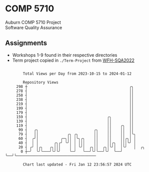 # COMP 5710
Auburn COMP 5710 Project  
Software Quality Assurance

## Assignments
- Workshops 1-9 found in their respective directories
- Term project copied in `./Term-Project` from [WFH-SQA2022](https://github.com/wumphlett/WFH-SQA2022-AUBURN)

```

        Total Views per Day from 2023-10-15 to 2024-01-12

        Repository Views
     298 ┼                                              ╭╮
     278 ┤                                              ││
     258 ┤                                              ││
     238 ┤                                              ││
     219 ┤                                              ││
     199 ┤                                              ││
     179 ┤                                              ││
     159 ┤                                    ╭╮        ││
     139 ┤                                    ││        ││
     119 ┤                                    ││    ╭╮  ││
      99 ┤   ╭╮                         ╭╮    ││    ││  ││
      79 ┤   ││             ╭╮ ╭╮       ││    ││    ││  │╰╮
      60 ┤  ╭╯│          ╭─╮││ │╰╮╭╮    ││    ││    ││╭╮│ │
      40 ┤  │ │       ╭╮╭╯ ╰╯│ │ │││    ││    ││╭╮  │││╰╯ │
      20 ┤ ╭╯ │╭╮   ╭╮│││    │ │ ╰╯│  ╭╮││  ╭╮│╰╯│  │╰╯   │  ╭╮
       0 ┼─╯  ╰╯╰───╯╰╯╰╯    ╰─╯   ╰──╯╰╯╰──╯╰╯  ╰──╯     ╰──╯╰────────────────────────────────────

        Chart last updated - Fri Jan 12 23:56:57 2024 UTC
        
```
